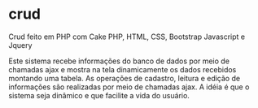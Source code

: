 # crud

Crud feito em PHP com Cake PHP, HTML, CSS, Bootstrap Javascript e Jquery

Este sistema recebe informações do banco de dados por meio de chamadas ajax e mostra na tela dinamicamente os dados recebidos montando uma tabela.
As operações de cadastro, leitura e edição de informações são realizadas por meio de chamadas ajax. 
A idéia é que o sistema seja dinâmico e que facilite a vida do usuário.


